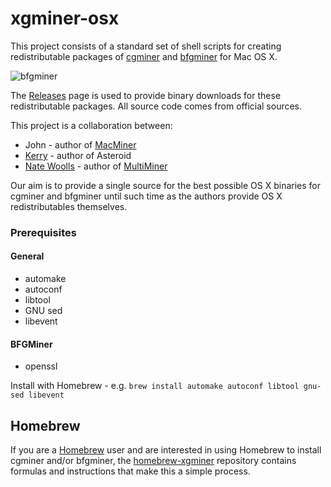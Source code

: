 xgminer-osx
===========

This project consists of a standard set of shell scripts for creating redistributable packages of [cgminer][6] and [bfgminer][7] for Mac OS X.

![bfgminer](http://nwoolls.files.wordpress.com/2013/07/screen-shot-2013-07-01-at-5-47-22-pm.png "bfgminer")

The [Releases][8] page is used to provide binary downloads for these redistributable packages. All source code comes from official sources.

This project is a collaboration between:

* John - author of [MacMiner][5]
* [Kerry][3] - author of Asteroid
* [Nate Woolls][1] - author of [MultiMiner][2]

Our aim is to provide a single source for the best possible OS X binaries for cgminer and bfgminer until such time as the authors provide OS X redistributables themselves.

### Prerequisites

#### General

* automake
* autoconf
* libtool
* GNU sed
* libevent


#### BFGMiner

* openssl

Install with Homebrew - e.g. `brew install automake autoconf libtool gnu-sed libevent`


Homebrew
--------

If you are a [Homebrew][10] user and are interested in using Homebrew to install cgminer and/or bfgminer, the [homebrew-xgminer][9] repository contains formulas and instructions that make this a simple process.

[1]: http://www.nwoolls.com/
[2]: http://multiminerapp.com
[3]: http://www.spaceman.ca/blog/
[5]: http://macminer.fabulouspanda.com/
[6]: https://github.com/ckolivas/cgminer
[7]: https://github.com/luke-jr/bfgminer
[8]: https://github.com/nwoolls/xgminer-osx/releases
[9]: http://homebrew.xgminer.com
[10]: http://brew.sh/
